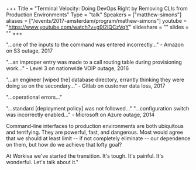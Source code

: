 +++
Title = "Terminal Velocity: Doing DevOps Right by Removing CLIs from Production Environments"
Type = "talk"
Speakers = ["matthew-simons"]
aliases = ["/events/2017-amsterdam/program/mathew-simons"]
youtube = "https://www.youtube.com/watch?v=g9l2IQCzVqY"
slideshare = ""
slides = ""
+++

"...one of the inputs to the command was entered incorrectly..." - Amazon on S3 outage, 2017

"...an improper entry was made to a call routing table during provisioning work..." - Level 3 on nationwide VOIP outage, 2016

"...an engineer [wiped the] database directory, errantly thinking they were doing so on the secondary..." - Gitlab on customer data loss, 2017

"...operational errors..."

"...standard [deployment policy] was not followed..." "...configuration switch was incorrectly enabled..." - Microsoft on Azure outage, 2014

Command-line interfaces to production environments are both ubiquitous and terrifying. They are powerful, fast, and dangerous. Most would agree that we should at least limit -- if not completely eliminate -- our dependence on them, but how do we achieve that lofty goal?

At Workiva we've started the transition. It's tough. It's painful. It's wonderful. Let's talk about it."
